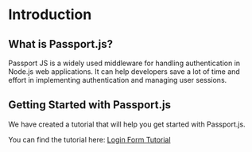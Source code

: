 # Introduction

## What is Passport.js?

Passport JS is a widely used middleware for handling authentication in Node.js web applications. It can help developers save a lot of time and effort in implementing authentication and managing user sessions.

## Getting Started with Passport.js

We have created a tutorial that will help you get started with Passport.js.

You can find the tutorial here: [Login Form Tutorial](./pages/login-form-tutorial)

